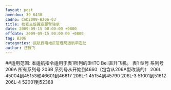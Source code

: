 ```yaml
---
layout: post
amendno: 39-6430
cadno: CAD2009-B206-03
title: 检查主旋翼变距臂轴承
date: 2009-09-15 00:00:00 +0800
effdate: 2009-09-15 00:00:00 +0800
tag: B206
categories: 民航西南地区管理局适航审定处
author: 汪毅飞
---
```


##适用范围:
本适航指令适用于表1所列的BHTC Bell直升飞机。 表1
型号  系列号
206A  所有系列号
206B  系列号从开始到4660（包含从206A型改装的）
206L  45004到45153和46601到46617
206L-1  45154到45790
206L-3  51001到51612
206L-4  52001到52388

